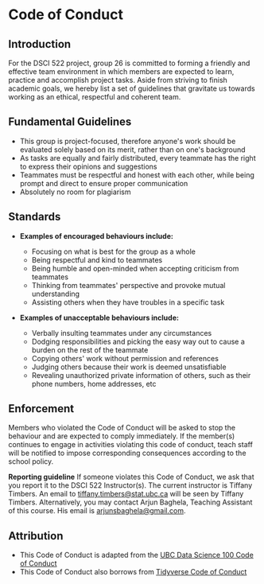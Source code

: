 # Code of Conduct

## Introduction
For the DSCI 522 project, group 26 is committed to forming a friendly and effective team environment in which members are expected to learn, practice and accomplish project tasks. Aside from striving to finish academic goals, we hereby list a set of guidelines that gravitate us towards working as an ethical, respectful and coherent team. 

## Fundamental Guidelines
- This group is project-focused, therefore anyone's work should be evaluated solely based on its merit, rather than on one's background 
- As tasks are equally and fairly distributed, every teammate has the right to express their opinions and suggestions 
- Teammates must be respectful and honest with each other, while being prompt and direct to ensure proper communication
- Absolutely no room for plagiarism

## Standards
- **Examples of encouraged behaviours include:**
	- Focusing on what is best for the group as a whole
	- Being respectful and kind to teammates
	- Being humble and open-minded when accepting criticism from teammates
	- Thinking from teammates' perspective and provoke mutual understanding
	- Assisting others when they have troubles in a specific task

- **Examples of unacceptable behaviours include:**
	- Verbally insulting teammates under any circumstances
	- Dodging responsibilities and picking the easy way out to cause a burden on the rest of the teammate 
	- Copying others' work without permission and references
	- Judging others because their work is deemed unsatisfiable
	- Revealing unauthorized private information of others, such as their phone numbers, home addresses, etc


## Enforcement
Members who violated the Code of Conduct will be asked to stop the behaviour and are expected to comply immediately. If the member(s) continues to engage in activities violating this code of conduct, teach staff will be notified to impose corresponding consequences according to the school policy. 

**Reporting guideline**
If someone violates this Code of Conduct, we ask that you report it to the DSCI 522 Instructor(s). The current instructor is Tiffany Timbers. An email to [tiffany.timbers@stat.ubc.ca](mailto:tiffany.timbers@stat.ubc.ca) will be seen by Tiffany Timbers. Alternatively, you may contact Arjun Baghela, Teaching Assistant of this course. His email is [arjunsbaghela@gmail.com](mailto:arjunsbaghela@gmail.com).

## Attribution
- This Code of Conduct is adapted from the [UBC Data Science 100 Code of Conduct](https://github.com/UBC-DSCI/dsci-100/blob/master/CODE_OF_CONDUCT.md)
- This Code of Conduct also borrows from  [Tidyverse Code of Conduct](https://github.com/tidyverse/tidyverse.org/blob/master/CODE_OF_CONDUCT.md)
